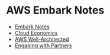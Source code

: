 AWS Embark Notes
===

- [Embark Notes](/cD06LL3OSYuuHGs1GNcs0w)
- [Cloud Economics](/7uLawymsRDi_m2dOcUyp9w)
- [AWS Well-Architected](/C6RSHu1WSmWD0OQejddhIQ)
- [Engaging with Partners](/AXazb7jgSzCD9idW44Imig)

